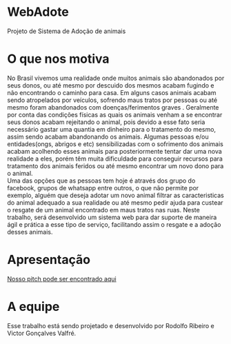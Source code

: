 # WebAdote
Projeto de Sistema de Adoção de animais

# O que nos motiva

 No Brasil vivemos uma realidade onde muitos animais são abandonados por seus donos, ou até mesmo por descuido dos mesmos 
acabam fugindo e não encontrando o caminho para casa. Em alguns casos animais acabam sendo atropelados por veículos, sofrendo 
maus tratos por pessoas ou até mesmo foram abandonados com doenças/ferimentos  graves . 
 Geralmente por conta das condições físicas as quais os animais venham a se encontrar seus donos acabam rejeitando o animal, 
pois devido a esse fato seria necessário gastar uma quantia em dinheiro para o tratamento do mesmo, assim sendo acabam abandonando os animais.
 Algumas pessoas e/ou entidades(ongs, abrigos e etc) sensibilizadas com o sofrimento dos animais acabam acolhendo esses animais para posteriormente tentar dar uma nova realidade a eles, porém têm muita dificuldade para conseguir recursos para tratamento dos animais feridos ou até mesmo encontrar um novo dono para o animal.  
 Uma das opções que as pessoas tem hoje é através dos grupo do facebook, grupos de whatsapp entre outros, o que não permite por exemplo, alguém que deseja adotar um novo animal filtrar as caracteristicas do animal adequado a sua realidade ou até mesmo pedir ajuda para custear o resgate de um animal encontrado em maus tratos nas ruas.
 Neste trabalho, será desenvolvido um sistema web para dar suporte de maneira ágil e prática a esse tipo de serviço, facilitando assim o resgate e a adoção desses animais.

# Apresentação
[Nosso pitch pode ser encontrado aqui](https://drive.google.com/file/d/0B8_ERpOaRjJcLWdjdFNDSTJCNnUzM1h6WWE4MWh6dEhscktz/view?ts=57f07a10)

# A equipe 
 Esse trabalho está sendo projetado e desenvolvido por Rodolfo Ribeiro e Victor Gonçalves Valfré.
 
